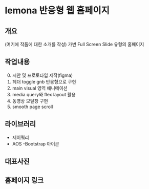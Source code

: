 # lemona 반응형 웹 홈페이지

## 개요
(여기에 작품에 대한 소개를 작성) 가변 Full Screen Slide 유형의 홈페이지

## 작업내용
0. 시안 및 프로토타입 제작(figma)
1. 헤더 toggle gnb 반응형으로 구현
2. main visual 영역 애니메이션
3. media query와 flex layout 활용
4. 동영상 모달창 구현
5. smooth page scroll

## 라이브러리
- 제이쿼리
- AOS
-Bootstrap 아이콘

## 대표사진

## 홈페이지 링크
